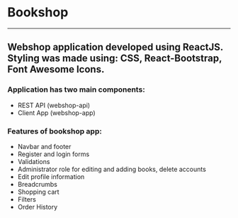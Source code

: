 # Bookshop
---
## Webshop application developed using ReactJS. Styling was made using: CSS, React-Bootstrap, Font Awesome Icons.

### Application has two main components:
- REST API (webshop-api)
- Client App (webshop-app)
### Features of bookshop app:
- Navbar and footer
- Register and login forms
- Validations
- Administrator role for editing and adding books, delete accounts
- Edit profile information
- Breadcrumbs
- Shopping cart
- Filters
- Order History

